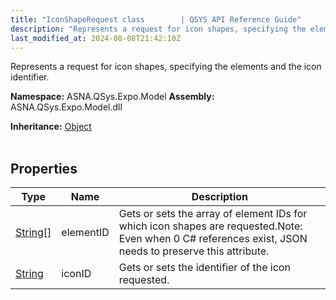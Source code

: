```yaml
---
title: "IconShapeRequest class        | QSYS API Reference Guide"
description: "Represents a request for icon shapes, specifying the elements and the icon identifier. "
last_modified_at: 2024-08-08T21:42:10Z
---
```


Represents a request for icon shapes, specifying the elements and the icon identifier.

**Namespace:** ASNA.QSys.Expo.Model
**Assembly:** ASNA.QSys.Expo.Model.dll

**Inheritance:** [Object](https://docs.microsoft.com/en-us/dotnet/api/system.object)
<br>
<br>

## Properties

| Type | Name | Description
| --- | --- | --- 
| [String\[\]](https://docs.microsoft.com/en-us/dotnet/api/system.string) | elementID | Gets or sets the array of element IDs for which icon shapes are requested.Note: Even when 0 C# references exist, JSON needs to preserve this attribute. |
| [String](https://learn.microsoft.com/en-us/dotnet/api/system.string?view=net-8.0) | iconID | Gets or sets the identifier of the icon requested. |
